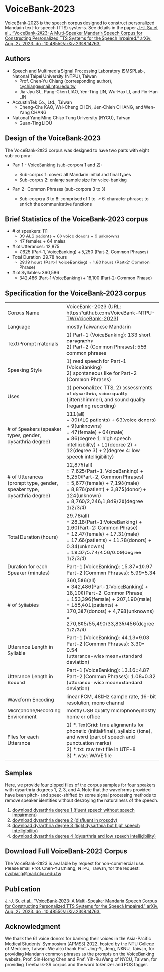 # VoiceBank-2023
VoiceBank-2023 is the speech corpus designed to construct personalized Mandarin text-to-speech (TTS) systems. See details in the paper
[J.-J. Su et al., “VoiceBank-2023: A Multi-Speaker Mandarin Speech Corpus for Constructing Personalized TTS Systems for the Speech Impaired.” arXiv, Aug. 27, 2023. doi: 10.48550/arXiv.2308.14763.](https://doi.org/10.48550/arXiv.2308.14763)

## Authors
* Speech and Multimedia Signal Processing Laboratory (SMSPLab), National Taipei University (NTPU), Taiwan
   * Prof. Chen-Yu Chiang (corresponding author), cychiang@mail.ntpu.edu.tw
   * Jia-Jyu SU, Pang-Chen LIAO, Yen-Ting LIN, Wu-Hao LI, and Pin-Han LIN
* AcoustInTek Co., Ltd., Taiwan
   * Cheng-Che KAO, Wei-Cheng CHEN, Jen-Chieh CHIANG, and Wen-Yang CHANG
* National Yang Ming Chiao Tung University (NYCU), Taiwan
   * Guan-Ting LIOU

## Design of the VoiceBank-2023
The VoiceBank-2023 corpus was designed to have two parts with eight sub-corpora:
* Part 1 - VoiceBanking (sub-corpora 1 and 2):
    * Sub-corpus 1: covers all Mandarin initial and final types
    * Sub-corpus 2: enlarge sample size for voice-banking

* Part 2- Common Phrases (sub-corpora 3 to 8)
   * Sub-corpora 3 to 8: comprised of 1 to $\geq 6$-character phrases to enrich the communicative functions
 
## Brief Statistics of the VoiceBank-2023 corpus
* \# of speakers: 111
   * 39 ALS patients + 63 voice donors + 9 unknowns
   * 47 females + 64 males
* \# of Utterances: 12,875
   * 7,625 (Part-1, VoiceBanking) + 5,250 (Part-2, Common Phrases)
* Total Duration: 29.78 hours
   * 28.18 hours (Part-1:VoiceBanking) + 1.60 hours (Part-2: Common Phrase)
* \# of Syllables: 360,586
   * 342,486 (Part-1:VoiceBanking) + 18,100 (Part-2: Common Phrase)


## Specification for the VoiceBank-2023 corpus 

|||
|----------------------------------------------------|---------------------------------------------------------------------------------------------------------------------------------------------|
| Corpus Name                                        | VoiceBank-2023 (URL: https://github.com/VoiceBank-NTPU-TW/VoiceBank-2023)                                                                   |
| Language                                           | mostly Taiwanese Mandarin                                                                                                                   |
| Text/Prompt materials                              | 1) Part-1 (VoiceBanking): 133 short paragraphs<br>2) Part-2 (Common Phrases): 556 common phrases                                          |
| Speaking Style                                     | 1) read speech for  Part-1 (VoiceBanking)<br>2) spontaneous like for Part-2 (Common Phrases)                                              |
| Uses                                               | 1) personalized TTS, 2) assessments of dysarthria, voice quality (jitter/shimmer), and sound quality (regarding recording)                  |
| # of Speakers (speaker types, gender, dysarthria degree) | 111(all) <br>= 39(ALS patients) + 63(voice donors) + 9(unknowns) <br>= 47(female) + 64(male) <br>= 86(degree 1: high speech intelligibility) + 11(degree 2) + 12(degree 3) + 2(degree 4: low speech intelligibility)
| # of Utterances (prompt type, gender, speaker type, dysarthria degree)|12,875(all) <br>= 7,625(Part-1, VoiceBanking) + 5,250(Part-2, Common Phrases) <br>= 5,677(female) + 7,198(male) <br>= 8,876(patient) + 3,875(donor) + 124(unknown) <br>= 8,760/2,246/1,849/20(degree 1/2/3/4)
| Total Duration (hours)                             | 29.78(all) <br>= 28.18(Part-1:VoiceBanking) + 1.60(Part-2: Common Phrase) <br>= 12.47(female) + 17.31(male) <br>= 17.66(patients) + 11.78(donors) + 0.34(unknowns) <br>= 19.37/5.74/4.58/0.09(degree 1/2/3/4)|
| Duration for each Speaker (minutes)                          |Part-1 (VoiceBanking): 15.37±10.97<br>Part-2 (Common Phrases): 5.99±5.34
| \# of Syllables                                    | 360,586(all) <br>= 342,486(Part-1:VoiceBanking) + 18,100(Part-2: Common Phrase) <br>= 153,396(female) + 207,190(male)<br>= 185,401(patients) + 170,387(donors) + 4,798(unknowns) <br>= 270,805/55,490/33,835/456(degree 1/2/3/4)|
| Utterance Length in Syllable                       | Part-1 (VoiceBanking): 44.13±9.03<br>Part-2 (Common Phrases): 3.30± 0.54<br>(utterance-wise mean±standard deviation)                    |
| Utterance Length in Second                         | Part-1 (VoiceBanking): 13.16±4.87<br>Part-2 (Common Phrases): 1.08±0.32 <br>(utterance-wise mean±standard deviation)                  |
| Waveform Encoding                                  | linear PCM, 48kHz sample rate, 16-bit resolution, mono channel                                                                              |
| Microphone/Recording Environment                   | mostly USB quality microphone/mostly home or office                                                                                         |
| Files for each Utterance                           | 1) *.TextGrid: time alignments for phonetic (initial/final), syllabic (tone), and word (part of speech and punctuation marks)<br>2) *.txt: raw text file in UTF-8<br>3) *.wav: WAVE file

## Samples
Here, we provide four zipped files of the corpus samples for four speakers with dysarthria degrees 1, 2, 3, and 4. Note that the waveforms provided have been pitch- and speed-shifted by some signal processing methods to remove speaker identities without destroying the naturalness of the speech. 
1. [download dysarthria degree 1 (fluent speech without speech impairment)](https://drive.google.com/file/d/1mlp1V1lHa8eXAuVkplAgGGvhuA4kCLB7/view?usp=drive_link)
2. [download dysarthria degree 2 (disfluent in prosody)](https://drive.google.com/file/d/1KFTy3F74Qaed6fzn-X3OD68f8qOvlOma/view?usp=drive_link)
3. [download dysarthria degree 3 (light dysarthria but high speech intelligibility)](https://drive.google.com/file/d/1eMBj8C6jnpvNJ6wTG79QhTWHzflVVZvb/view?usp=drive_link)
4. [download dysarthria degree 4 (dysarthria and low speech intelligibility)](https://drive.google.com/file/d/13A-W9azsL0DZ1b-2nia7bV-ZXN2JrrdB/view?usp=drive_link)


## Download Full VoiceBank-2023 Corpus
The VoiceBank-2023 is available by request for non-commercial use. Please email Prof. Chen-Yu Chiang, NTPU, Taiwan, for the request: cychiang@mail.ntpu.edu.tw

## Publication
[J.-J. Su et al., “VoiceBank-2023: A Multi-Speaker Mandarin Speech Corpus for Constructing Personalized TTS Systems for the Speech Impaired.” arXiv, Aug. 27, 2023. doi: 10.48550/arXiv.2308.14763.](https://doi.org/10.48550/arXiv.2308.14763)

## Acknowledgment
We thank the 61 voice donors for banking their voices in the Asia-Pacific Medical Students' Symposium (APMSS) 2022, hosted by the NTU College of Medicine, Taiwan. We also thank Prof. Jing-Yi, Jeng, NKNU, Taiwan, for providing Mandarin common phrases as the prompts on the VoiceBanking website, Prof. Sin-Horng Chen and Prof. Yih-Ru Wang of NYCU, Taiwan, for providing Treebank-SR corpus and the word tokenizer and POS tagger.
